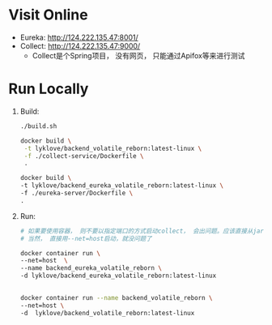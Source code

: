 # Visit Online

* Eureka: http://124.222.135.47:8001/
* Collect: http://124.222.135.47:9000/
   * Collect是个Spring项目， 没有网页， 只能通过Apifox等来进行测试
# Run Locally
1. Build:

   ```sh
   ./build.sh
   
   docker build \
    -t lyklove/backend_volatile_reborn:latest-linux \
    -f ./collect-service/Dockerfile \
    .
   
   docker build \
   -t lyklove/backend_eureka_volatile_reborn:latest-linux \
   -f ./eureka-server/Dockerfile \
   . 
   ```

2. Run:

   ```sh
   # 如果要使用容器， 则不要以指定端口的方式启动collect， 会出问题。应该直接从jar移动。
   # 当然， 直接用--net=host启动，就没问题了
   
   docker container run \
   --net=host  \
   --name backend_eureka_volatile_reborn \
   -d lyklove/backend_eureka_volatile_reborn:latest-linux
   
 
   docker container run --name backend_volatile_reborn \
   --net=host \
   -d  lyklove/backend_volatile_reborn:latest-linux
   
   
   ```

